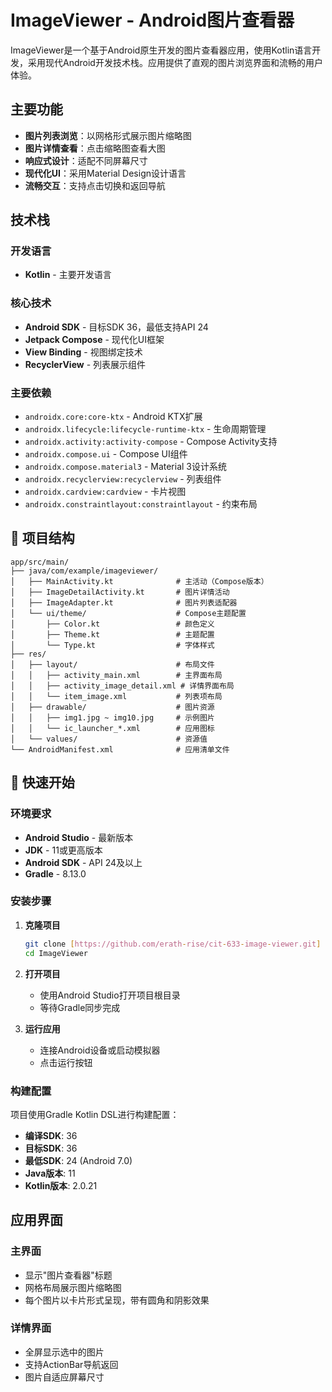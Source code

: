 # ImageViewer - Android图片查看器

ImageViewer是一个基于Android原生开发的图片查看器应用，使用Kotlin语言开发，采用现代Android开发技术栈。应用提供了直观的图片浏览界面和流畅的用户体验。

## 主要功能

- **图片列表浏览**：以网格形式展示图片缩略图
- **图片详情查看**：点击缩略图查看大图
- **响应式设计**：适配不同屏幕尺寸
- **现代化UI**：采用Material Design设计语言
- **流畅交互**：支持点击切换和返回导航

## 技术栈

### 开发语言
- **Kotlin** - 主要开发语言

### 核心技术
- **Android SDK** - 目标SDK 36，最低支持API 24
- **Jetpack Compose** - 现代化UI框架
- **View Binding** - 视图绑定技术
- **RecyclerView** - 列表展示组件

### 主要依赖
- `androidx.core:core-ktx` - Android KTX扩展
- `androidx.lifecycle:lifecycle-runtime-ktx` - 生命周期管理
- `androidx.activity:activity-compose` - Compose Activity支持
- `androidx.compose.ui` - Compose UI组件
- `androidx.compose.material3` - Material 3设计系统
- `androidx.recyclerview:recyclerview` - 列表组件
- `androidx.cardview:cardview` - 卡片视图
- `androidx.constraintlayout:constraintlayout` - 约束布局

## 📁 项目结构

```
app/src/main/
├── java/com/example/imageviewer/
│   ├── MainActivity.kt              # 主活动（Compose版本）
│   ├── ImageDetailActivity.kt       # 图片详情活动
│   ├── ImageAdapter.kt              # 图片列表适配器
│   └── ui/theme/                    # Compose主题配置
│       ├── Color.kt                 # 颜色定义
│       ├── Theme.kt                 # 主题配置
│       └── Type.kt                  # 字体样式
├── res/
│   ├── layout/                      # 布局文件
│   │   ├── activity_main.xml        # 主界面布局
│   │   ├── activity_image_detail.xml # 详情界面布局
│   │   └── item_image.xml           # 列表项布局
│   ├── drawable/                    # 图片资源
│   │   ├── img1.jpg ~ img10.jpg     # 示例图片
│   │   └── ic_launcher_*.xml        # 应用图标
│   └── values/                      # 资源值
└── AndroidManifest.xml              # 应用清单文件
```

## 🚀 快速开始

### 环境要求
- **Android Studio** - 最新版本
- **JDK** - 11或更高版本
- **Android SDK** - API 24及以上
- **Gradle** - 8.13.0

### 安装步骤

1. **克隆项目**
   ```bash
   git clone [https://github.com/erath-rise/cit-633-image-viewer.git]
   cd ImageViewer
   ```

2. **打开项目**
    - 使用Android Studio打开项目根目录
    - 等待Gradle同步完成

3. **运行应用**
    - 连接Android设备或启动模拟器
    - 点击运行按钮

### 构建配置

项目使用Gradle Kotlin DSL进行构建配置：

- **编译SDK**: 36
- **目标SDK**: 36
- **最低SDK**: 24 (Android 7.0)
- **Java版本**: 11
- **Kotlin版本**: 2.0.21

## 应用界面

### 主界面
- 显示"图片查看器"标题
- 网格布局展示图片缩略图
- 每个图片以卡片形式呈现，带有圆角和阴影效果

### 详情界面
- 全屏显示选中的图片
- 支持ActionBar导航返回
- 图片自适应屏幕尺寸